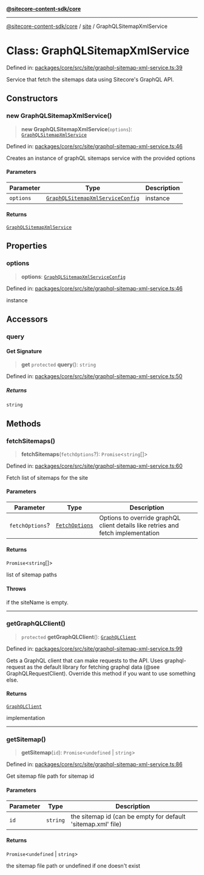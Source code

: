 [**@sitecore-content-sdk/core**](../../README.md)

***

[@sitecore-content-sdk/core](../../README.md) / [site](../README.md) / GraphQLSitemapXmlService

# Class: GraphQLSitemapXmlService

Defined in: [packages/core/src/site/graphql-sitemap-xml-service.ts:39](https://github.com/Sitecore/xmc-jss-dev/blob/d118c3d87d535fa4161627b881481e84f583140c/packages/core/src/site/graphql-sitemap-xml-service.ts#L39)

Service that fetch the sitemaps data using Sitecore's GraphQL API.

## Constructors

### new GraphQLSitemapXmlService()

> **new GraphQLSitemapXmlService**(`options`): [`GraphQLSitemapXmlService`](GraphQLSitemapXmlService.md)

Defined in: [packages/core/src/site/graphql-sitemap-xml-service.ts:46](https://github.com/Sitecore/xmc-jss-dev/blob/d118c3d87d535fa4161627b881481e84f583140c/packages/core/src/site/graphql-sitemap-xml-service.ts#L46)

Creates an instance of graphQL sitemaps service with the provided options

#### Parameters

| Parameter | Type | Description |
| ------ | ------ | ------ |
| `options` | [`GraphQLSitemapXmlServiceConfig`](../type-aliases/GraphQLSitemapXmlServiceConfig.md) | instance |

#### Returns

[`GraphQLSitemapXmlService`](GraphQLSitemapXmlService.md)

## Properties

### options

> **options**: [`GraphQLSitemapXmlServiceConfig`](../type-aliases/GraphQLSitemapXmlServiceConfig.md)

Defined in: [packages/core/src/site/graphql-sitemap-xml-service.ts:46](https://github.com/Sitecore/xmc-jss-dev/blob/d118c3d87d535fa4161627b881481e84f583140c/packages/core/src/site/graphql-sitemap-xml-service.ts#L46)

instance

## Accessors

### query

#### Get Signature

> **get** `protected` **query**(): `string`

Defined in: [packages/core/src/site/graphql-sitemap-xml-service.ts:50](https://github.com/Sitecore/xmc-jss-dev/blob/d118c3d87d535fa4161627b881481e84f583140c/packages/core/src/site/graphql-sitemap-xml-service.ts#L50)

##### Returns

`string`

## Methods

### fetchSitemaps()

> **fetchSitemaps**(`fetchOptions`?): `Promise`\<`string`[]\>

Defined in: [packages/core/src/site/graphql-sitemap-xml-service.ts:60](https://github.com/Sitecore/xmc-jss-dev/blob/d118c3d87d535fa4161627b881481e84f583140c/packages/core/src/site/graphql-sitemap-xml-service.ts#L60)

Fetch list of sitemaps for the site

#### Parameters

| Parameter | Type | Description |
| ------ | ------ | ------ |
| `fetchOptions`? | [`FetchOptions`](../../client/type-aliases/FetchOptions.md) | Options to override graphQL client details like retries and fetch implementation |

#### Returns

`Promise`\<`string`[]\>

list of sitemap paths

#### Throws

if the siteName is empty.

***

### getGraphQLClient()

> `protected` **getGraphQLClient**(): [`GraphQLClient`](../../index/interfaces/GraphQLClient.md)

Defined in: [packages/core/src/site/graphql-sitemap-xml-service.ts:99](https://github.com/Sitecore/xmc-jss-dev/blob/d118c3d87d535fa4161627b881481e84f583140c/packages/core/src/site/graphql-sitemap-xml-service.ts#L99)

Gets a GraphQL client that can make requests to the API. Uses graphql-request as the default
library for fetching graphql data (@see GraphQLRequestClient). Override this method if you
want to use something else.

#### Returns

[`GraphQLClient`](../../index/interfaces/GraphQLClient.md)

implementation

***

### getSitemap()

> **getSitemap**(`id`): `Promise`\<`undefined` \| `string`\>

Defined in: [packages/core/src/site/graphql-sitemap-xml-service.ts:86](https://github.com/Sitecore/xmc-jss-dev/blob/d118c3d87d535fa4161627b881481e84f583140c/packages/core/src/site/graphql-sitemap-xml-service.ts#L86)

Get sitemap file path for sitemap id

#### Parameters

| Parameter | Type | Description |
| ------ | ------ | ------ |
| `id` | `string` | the sitemap id (can be empty for default 'sitemap.xml' file) |

#### Returns

`Promise`\<`undefined` \| `string`\>

the sitemap file path or undefined if one doesn't exist
